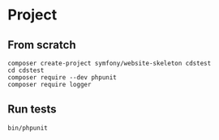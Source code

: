 # Project

## From scratch

```
composer create-project symfony/website-skeleton cdstest
cd cdstest
composer require --dev phpunit
composer require logger
```

## Run tests

```
bin/phpunit
```
